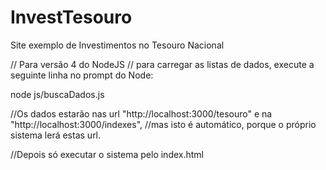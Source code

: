 # InvestTesouro
Site exemplo de Investimentos no Tesouro Nacional

// Para versão 4 do NodeJS // para carregar as listas de dados, execute a seguinte linha no prompt do Node:

node js/buscaDados.js

//Os dados estarão nas url "http://localhost:3000/tesouro" e na "http://localhost:3000/indexes", //mas isto é automático, porque o próprio sistema lerá estas url.

//Depois só executar o sistema pelo index.html

